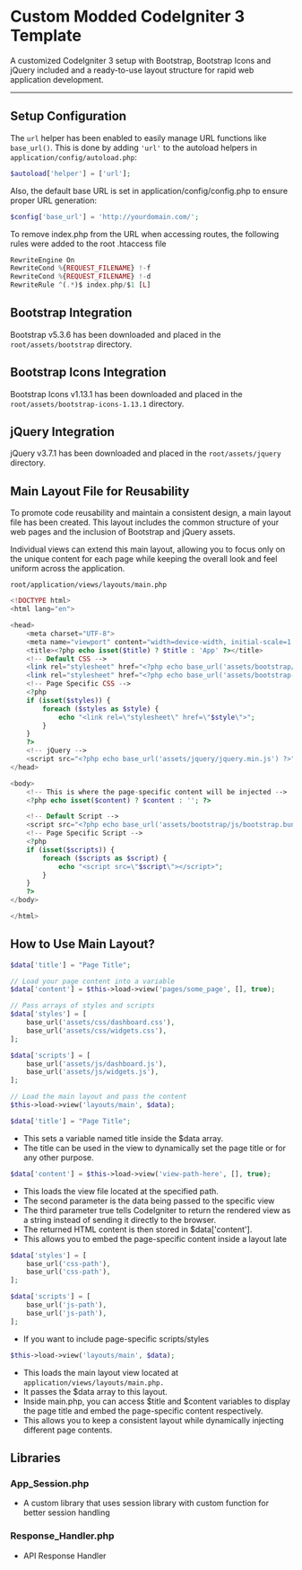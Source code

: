 # Custom Modded CodeIgniter 3 Template

A customized CodeIgniter 3 setup with Bootstrap, Bootstrap Icons and jQuery included and a ready-to-use layout structure for rapid web application development.

---

## Setup Configuration

The `url` helper has been enabled to easily manage URL functions like `base_url()`. This is done by adding `'url'` to the autoload helpers in `application/config/autoload.php`:

```php
$autoload['helper'] = ['url'];
```

Also, the default base URL is set in application/config/config.php to ensure proper URL generation:

```php
$config['base_url'] = 'http://yourdomain.com/';
```

To remove index.php from the URL when accessing routes, the following rules were added to the root .htaccess file

```php
RewriteEngine On
RewriteCond %{REQUEST_FILENAME} !-f
RewriteCond %{REQUEST_FILENAME} !-d
RewriteRule ^(.*)$ index.php/$1 [L]
```

## Bootstrap Integration

Bootstrap v5.3.6 has been downloaded and placed in the `root/assets/bootstrap` directory.

## Bootstrap Icons Integration

Bootstrap Icons v1.13.1 has been downloaded and placed in the `root/assets/bootstrap-icons-1.13.1` directory.

## jQuery Integration

jQuery v3.7.1 has been downloaded and placed in the `root/assets/jquery` directory.

## Main Layout File for Reusability

To promote code reusability and maintain a consistent design, a main layout file has been created. This layout includes the common structure of your web pages and the inclusion of Bootstrap and jQuery assets.

Individual views can extend this main layout, allowing you to focus only on the unique content for each page while keeping the overall look and feel uniform across the application.

`root/application/views/layouts/main.php`

```php
<!DOCTYPE html>
<html lang="en">

<head>
    <meta charset="UTF-8">
    <meta name="viewport" content="width=device-width, initial-scale=1.0">
    <title><?php echo isset($title) ? $title : 'App' ?></title>
    <!-- Default CSS -->
    <link rel="stylesheet" href="<?php echo base_url('assets/bootstrap/css/bootstrap.min.css'); ?>">
    <link rel="stylesheet" href="<?php echo base_url('assets/bootstrap-icons-1.13.1/bootstrap-icons.css'); ?>">
    <!-- Page Specific CSS -->
    <?php
    if (isset($styles)) {
        foreach ($styles as $style) {
            echo "<link rel=\"stylesheet\" href=\"$style\">";
        }
    }
    ?>
    <!-- jQuery -->
    <script src="<?php echo base_url('assets/jquery/jquery.min.js') ?>"></script>
</head>

<body>
    <!-- This is where the page-specific content will be injected -->
    <?php echo isset($content) ? $content : ''; ?>

    <!-- Default Script -->
    <script src="<?php echo base_url('assets/bootstrap/js/bootstrap.bundle.min.js'); ?>"></script>
    <!-- Page Specific Script -->
    <?php
    if (isset($scripts)) {
        foreach ($scripts as $script) {
            echo "<script src=\"$script\"></script>";
        }
    }
    ?>
</body>

</html>
```

## How to Use Main Layout?

```php
$data['title'] = "Page Title";

// Load your page content into a variable
$data['content'] = $this->load->view('pages/some_page', [], true);

// Pass arrays of styles and scripts
$data['styles'] = [
    base_url('assets/css/dashboard.css'),
    base_url('assets/css/widgets.css'),
];

$data['scripts'] = [
    base_url('assets/js/dashboard.js'),
    base_url('assets/js/widgets.js'),
];

// Load the main layout and pass the content
$this->load->view('layouts/main', $data);
```

```php
$data['title'] = "Page Title";
```

- This sets a variable named title inside the $data array.
- The title can be used in the view to dynamically set the page title or for any other purpose.

```php
$data['content'] = $this->load->view('view-path-here', [], true);
```

- This loads the view file located at the specified path.
- The second parameter is the data being passed to the specific view
- The third parameter true tells CodeIgniter to return the rendered view as a string instead of sending it directly to the browser.
- The returned HTML content is then stored in $data['content'].
- This allows you to embed the page-specific content inside a layout late

```php
$data['styles'] = [
    base_url('css-path'),
    base_url('css-path'),
];

$data['scripts'] = [
    base_url('js-path'),
    base_url('js-path'),
];
```

- If you want to include page-specific scripts/styles

```php
$this->load->view('layouts/main', $data);
```

- This loads the main layout view located at `application/views/layouts/main.php.`
- It passes the $data array to this layout.
- Inside main.php, you can access $title and $content variables to display the page title and embed the page-specific content respectively.
- This allows you to keep a consistent layout while dynamically injecting different page contents.

## Libraries

### App_Session.php
- A custom library that uses session library with custom function for better session handling

### Response_Handler.php
- API Response Handler
